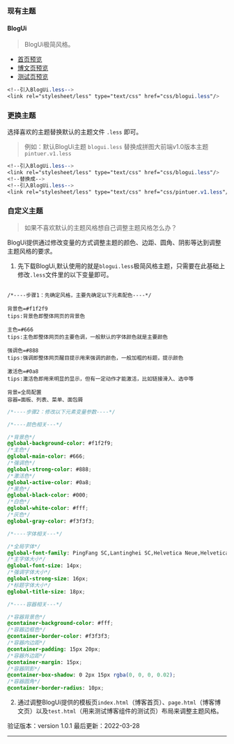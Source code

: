 ### 现有主题

#### BlogUi

> BlogUi极简风格。

* [首页预览](https://www.blogui.cn/design/view.html?pageurl=https://www.blogui.cn/theme/blogui/index.html) 
* [博文页预览](https://www.blogui.cn/design/view.html?pageurl=https://www.blogui.cn/theme/blogui/page.html) 
* [测试页预览](https://www.blogui.cn/design/view.html?pageurl=https://www.blogui.cn/theme/blogui/test.html) 

```css
<!--引入BlogUi.less-->
<link rel="stylesheet/less" type="text/css" href="css/blogui.less"/>
```

### 更换主题

选择喜欢的主题替换默认的主题文件 `.less` 即可。

> 例如：默认BlogUi主题 `blogui.less` 替换成拼图大前端v1.0版本主题 `pintuer.v1.less`

```css
<!--引入BlogUi.less-->
<link rel="stylesheet/less" type="text/css" href="css/blogui.less"/>
<!--替换成-->
<!--引入BlogUi.less-->
<link rel="stylesheet/less" type="text/css" href="css/pintuer.v1.less"/>
```

### 自定义主题

> 如果不喜欢默认的主题风格想自己调整主题风格怎么办？

BlogUi提供通过修改变量的方式调整主题的颜色、边距、圆角、阴影等达到调整主题风格的要求。

1. 先下载BlogUi,默认使用的就是`blogui.less`极简风格主题，只需要在此基础上修改`.less`文件里的以下变量即可。

```text

/*----步骤1：先确定风格，主要先确定以下元素配色----*/

背景色=#f1f2f9
tips:背景色即整体网页的背景色

主色=#666
tips:主色即整体网页的主要色调，一般默认的字体颜色就是主要颜色

强调色=#888
tips:强调即整体网页醒目提示用来强调的颜色，一般加粗的标题，提示颜色

激活色=#0a8
tips:激活色即用来明显的显示，但有一定动作才能激活，比如链接滑入、选中等

背景=全局配置
容器=面板、列表、菜单、面包屑

```

```css
/*----步骤2：修改以下元素变量参数----*/

/*----颜色相关---*/

/*背景色*/
@global-background-color: #f1f2f9;
/*主色*/
@global-main-color: #666;
/*强调色*/
@global-strong-color: #888;
/*激活色*/
@global-active-color: #0a8;
/*黑色*/
@global-black-color: #000;
/*白色*/
@global-white-color: #fff;
/*灰色*/
@global-gray-color: #f3f3f3;

/*----字体相关---*/

/*全局字体*/
@global-font-family: PingFang SC,Lantinghei SC,Helvetica Neue,Helvetica,Arial,Microsoft YaHei,"微软雅黑",STHeitiSC-Light,simsun,"宋体",WenQuanYi Zen Hei,WenQuanYi Micro Hei,"sans-serif";
/*主字体大小*/
@global-font-size: 14px;
/*强调字体大小*/
@global-strong-size: 16px;
/*标题字体大小*/
@global-title-size: 18px;

/*----容器相关---*/

/*容器背景色*/
@container-background-color: #fff;
/*容器边框色*/
@container-border-color: #f3f3f3;
/*容器内边距*/
@container-padding: 15px 20px;
/*容器外边距*/
@container-margin: 15px;
/*容器阴影*/
@container-box-shadow: 0 2px 15px rgba(0, 0, 0, 0.02);
/*容器圆角*/
@container-border-radius: 10px;

```

2. 通过调整BlogUi提供的模板页`index.html`（博客首页）、`page.html`（博客博文页）以及`test.html`（用来测试博客组件的测试页）布局来调整主题风格。

验证版本：version 1.0.1
最后更新：2022-03-28

---
